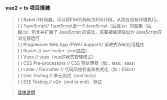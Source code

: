 ### vue2 + ts 项目搭建

>  ( ) Babel //转码器，可以将ES6代码转为ES5代码，从而在现有环境执行。   
( ) TypeScript// TypeScript是一个JavaScript（后缀.js）的超集（后缀.ts）包含并扩展了 JavaScript 的语法，需要被编译输出为 JavaScript在浏览器运行  
( ) Progressive Web App (PWA) Support// 渐进式Web应用程序  
( ) Router // vue-router（vue路由）  
( ) Vuex // vuex（vue的状态管理模式）  
( ) CSS Pre-processors // CSS 预处理器（如：less、sass）  
( ) Linter / Formatter // 代码风格检查和格式化（如：ESlint）  
( ) Unit Testing // 单元测试（unit tests）  
( ) E2E Testing // e2e（end to end） 测试  

> [具体说明](https://blog.csdn.net/weiwenwen6/article/details/83120115)
